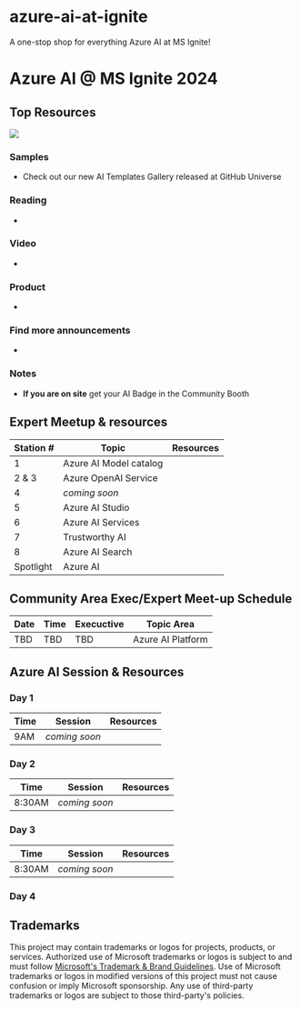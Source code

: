 # azure-ai-at-ignite
A one-stop shop for everything Azure AI at MS Ignite!

# Azure AI @ MS Ignite 2024

## Top Resources
[![](https://dcbadge.vercel.app/api/server/ByRwuEEgH4)](https://aka.ms/build/discord)
### Samples
- Check out our new AI Templates Gallery released at GitHub Universe
### Reading
- 
### Video
- 
### Product 
- 
### Find more announcements
- 
### Notes
- **If you are on site** get your AI Badge in the Community Booth

## Expert Meetup & resources


| Station # |   Topic     |  Resources   |
| --------- | ----------- | ------------ | 
| 1         |  Azure AI Model catalog |  |
| 2 & 3     |  Azure OpenAI Service | |
| 4         |  *coming soon*  |  |
| 5         |  Azure AI Studio |  |
| 6         |  Azure AI Services      | | 
| 7         |  Trustworthy AI    | |
| 8         |  Azure AI Search    |  | 
| Spotlight |  Azure AI            | | 

## Community Area Exec/Expert Meet-up Schedule

| Date | Time | Execuctive | Topic Area |
| ---  | ---  | ---------  | ---------- |
| TBD | TBD | TBD | Azure AI Platform |


## Azure AI Session & Resources

### Day 1
|   Time     |   Session | Resources |
|   ---      |   ---     | ----------------- | 
|  9AM       |  *coming soon* | |



### Day 2
|   Time     |   Session | Resources |
|   ---      |   ---     |  ---------------  |
|  8:30AM       |  *coming soon* | |

### Day 3
|   Time     |   Session | Resources |
|   ---      |   ---     | --------  | 
|  8:30AM      |   *coming soon*    |  |

### Day 4


## Trademarks

This project may contain trademarks or logos for projects, products, or services. Authorized use of Microsoft 
trademarks or logos is subject to and must follow 
[Microsoft's Trademark & Brand Guidelines](https://www.microsoft.com/en-us/legal/intellectualproperty/trademarks/usage/general).
Use of Microsoft trademarks or logos in modified versions of this project must not cause confusion or imply Microsoft sponsorship.
Any use of third-party trademarks or logos are subject to those third-party's policies.
